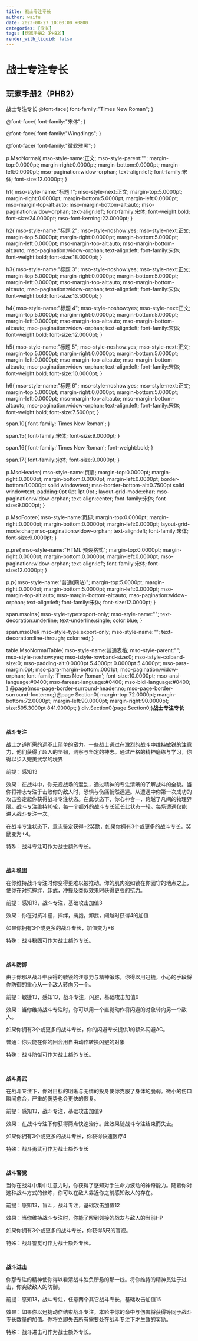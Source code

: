 ```yaml
---
title: 战士专注专长
author: waifu
date: 2023-08-27 10:00:00 +0800
categories: [专长]
tags: [玩家手册2（PHB2）]
render_with_liquid: false
---
```

# 战士专注专长
## 玩家手册2（PHB2）
战士专注专长
@font-face{
font-family:"Times New Roman";
}

@font-face{
font-family:"宋体";
}

@font-face{
font-family:"Wingdings";
}

@font-face{
font-family:"微软雅黑";
}

p.MsoNormal{
mso-style-name:正文;
mso-style-parent:"";
margin-top:0.0000pt;
margin-right:0.0000pt;
margin-bottom:0.0000pt;
margin-left:0.0000pt;
mso-pagination:widow-orphan;
text-align:left;
font-family:宋体;
font-size:12.0000pt;
}

h1{
mso-style-name:"标题 1";
mso-style-next:正文;
margin-top:5.0000pt;
margin-right:0.0000pt;
margin-bottom:5.0000pt;
margin-left:0.0000pt;
mso-margin-top-alt:auto;
mso-margin-bottom-alt:auto;
mso-pagination:widow-orphan;
text-align:left;
font-family:宋体;
font-weight:bold;
font-size:24.0000pt;
mso-font-kerning:22.0000pt;
}

h2{
mso-style-name:"标题 2";
mso-style-noshow:yes;
mso-style-next:正文;
margin-top:5.0000pt;
margin-right:0.0000pt;
margin-bottom:5.0000pt;
margin-left:0.0000pt;
mso-margin-top-alt:auto;
mso-margin-bottom-alt:auto;
mso-pagination:widow-orphan;
text-align:left;
font-family:宋体;
font-weight:bold;
font-size:18.0000pt;
}

h3{
mso-style-name:"标题 3";
mso-style-noshow:yes;
mso-style-next:正文;
margin-top:5.0000pt;
margin-right:0.0000pt;
margin-bottom:5.0000pt;
margin-left:0.0000pt;
mso-margin-top-alt:auto;
mso-margin-bottom-alt:auto;
mso-pagination:widow-orphan;
text-align:left;
font-family:宋体;
font-weight:bold;
font-size:13.5000pt;
}

h4{
mso-style-name:"标题 4";
mso-style-noshow:yes;
mso-style-next:正文;
margin-top:5.0000pt;
margin-right:0.0000pt;
margin-bottom:5.0000pt;
margin-left:0.0000pt;
mso-margin-top-alt:auto;
mso-margin-bottom-alt:auto;
mso-pagination:widow-orphan;
text-align:left;
font-family:宋体;
font-weight:bold;
font-size:12.0000pt;
}

h5{
mso-style-name:"标题 5";
mso-style-noshow:yes;
mso-style-next:正文;
margin-top:5.0000pt;
margin-right:0.0000pt;
margin-bottom:5.0000pt;
margin-left:0.0000pt;
mso-margin-top-alt:auto;
mso-margin-bottom-alt:auto;
mso-pagination:widow-orphan;
text-align:left;
font-family:宋体;
font-weight:bold;
font-size:10.0000pt;
}

h6{
mso-style-name:"标题 6";
mso-style-noshow:yes;
mso-style-next:正文;
margin-top:5.0000pt;
margin-right:0.0000pt;
margin-bottom:5.0000pt;
margin-left:0.0000pt;
mso-margin-top-alt:auto;
mso-margin-bottom-alt:auto;
mso-pagination:widow-orphan;
text-align:left;
font-family:宋体;
font-weight:bold;
font-size:7.5000pt;
}

span.10{
font-family:'Times New Roman';
}

span.15{
font-family:宋体;
font-size:9.0000pt;
}

span.16{
font-family:'Times New Roman';
font-weight:bold;
}

span.17{
font-family:宋体;
font-size:9.0000pt;
}

p.MsoHeader{
mso-style-name:页眉;
margin-top:0.0000pt;
margin-right:0.0000pt;
margin-bottom:0.0000pt;
margin-left:0.0000pt;
border-bottom:1.0000pt solid windowtext;
mso-border-bottom-alt:0.7500pt solid windowtext;
padding:0pt 0pt 1pt 0pt ;
layout-grid-mode:char;
mso-pagination:widow-orphan;
text-align:center;
font-family:宋体;
font-size:9.0000pt;
}

p.MsoFooter{
mso-style-name:页脚;
margin-top:0.0000pt;
margin-right:0.0000pt;
margin-bottom:0.0000pt;
margin-left:0.0000pt;
layout-grid-mode:char;
mso-pagination:widow-orphan;
text-align:left;
font-family:宋体;
font-size:9.0000pt;
}

p.pre{
mso-style-name:"HTML 预设格式";
margin-top:0.0000pt;
margin-right:0.0000pt;
margin-bottom:0.0000pt;
margin-left:0.0000pt;
mso-pagination:widow-orphan;
text-align:left;
font-family:宋体;
font-size:12.0000pt;
}

p.p{
mso-style-name:"普通\(网站\)";
margin-top:5.0000pt;
margin-right:0.0000pt;
margin-bottom:5.0000pt;
margin-left:0.0000pt;
mso-margin-top-alt:auto;
mso-margin-bottom-alt:auto;
mso-pagination:widow-orphan;
text-align:left;
font-family:宋体;
font-size:12.0000pt;
}

span.msoIns{
mso-style-type:export-only;
mso-style-name:"";
text-decoration:underline;
text-underline:single;
color:blue;
}

span.msoDel{
mso-style-type:export-only;
mso-style-name:"";
text-decoration:line-through;
color:red;
}

table.MsoNormalTable{
mso-style-name:普通表格;
mso-style-parent:"";
mso-style-noshow:yes;
mso-tstyle-rowband-size:0;
mso-tstyle-colband-size:0;
mso-padding-alt:0.0000pt 5.4000pt 0.0000pt 5.4000pt;
mso-para-margin:0pt;
mso-para-margin-bottom:.0001pt;
mso-pagination:widow-orphan;
font-family:'Times New Roman';
font-size:10.0000pt;
mso-ansi-language:#0400;
mso-fareast-language:#0400;
mso-bidi-language:#0400;
}
@page{mso-page-border-surround-header:no;
 mso-page-border-surround-footer:no;}@page Section0{
margin-top:72.0000pt;
margin-bottom:72.0000pt;
margin-left:90.0000pt;
margin-right:90.0000pt;
size:595.3000pt 841.9000pt;
}
div.Section0{page:Section0;}**战士专注专长**

 

**战斗专注**

战士之道所需的远不止简单的蛮力。一些战士通过在激烈的战斗中维持敏锐的注意力，他们获得了超人的坚韧，洞察与坚定的神志。通过严格的精神磨练与学习，你得以步入完美武学的境界

前提：感知13

效果：在战斗中，你无视战场的混乱，通过精神的专注清晰的了解战斗的全貌。当你将神志专注于击败你的敌人时，恐惧与伤痛悄然远遁。从遭遇中你第一次成功的攻击鉴定起你获得战斗专注状态。在此状态下，你心神合一，跨越了凡间的物理界限。战斗专注维持10轮，每一个额外的战斗专长延长此状态一轮。每场遭遇仅能进入战斗专注一次。 

在战斗专注状态下，意志鉴定获得+2奖励，如果你拥有3个或更多的战斗专长，奖励变为+4。

特殊：战斗专注可作为战士额外专长。

 

**战斗稳固**

在你维持战斗专注时你变得更难以被推动。你的肌肉宛如锁在你固守的地点之上，使你在对抗摔绊，卸武，冲撞及类似效果时获得更强的抗力。

前提：感知13，战斗专注，基础攻击加值3

效果：你在对抗冲撞，摔绊，擒抱，卸武，闯越时获得4的加值

如果你拥有3个或更多的战斗专长，加值变为+8

特殊：战斗稳固可作为战士额外专长。

 

**战斗防御**

由于你那从战斗中获得的敏锐的注意力与精神锻炼，你得以用迅捷，小心的手段将你防御的重心从一个敌人转向另一个。

前提：敏捷13，感知13，战斗专注，闪避，基础攻击加值6

效果：当你维持战斗专注时，你可以用一个直觉动作将闪避的对象转向另一个敌人。

如果你拥有3个或更多的战斗专长，你的闪避专长提供1的额外闪避AC。

普通：你只能在你的回合用自由动作转换闪避的对象

特殊：战斗防御可作为战士额外专长。

 

**战斗勇武**

在战斗专注下，你对目标的明晰与无情的投身使你克服了身体的脆弱。微小的伤口瞬间愈合，严重的伤势也会更快的恢复。

前提：感知13，战斗专注，基础攻击加值9

效果：在战斗专注下你获得两点快速治疗。此效果随战斗专注结束而失去。

如果你拥有3个或更多的战斗专长，你获得快速医疗4

特殊：战斗勇武可作为战士额外专长

 

**战斗警觉**

当你在战斗中集中注意力时，你获得了感知对手生命力波动的神奇能力。随着你对这种战斗方式的修炼，你可以在敌人靠近你之前感知敌人的存在。

前提：感知13，盲斗，战斗专注，基础攻击加值12

效果：当你维持战斗专注时，你能了解到邻接的战友与敌人的当前HP

如果你拥有3个或更多的战斗专长，你获得5尺的盲视。

特殊：战斗警觉可作为战士额外专长。

 

**战斗进击**

你那专注的精神使你得以看清战斗胜负所悬的那一线。将你维持的精神贯注于进击，你突破敌人的防御。

前提：感知13，战斗专注，任意两个其它战斗专长，基础攻击加值15

效果：如果你以迅捷动作结束战斗专注，本轮中你的命中与伤害将获得等同于战斗专长数量的加值。你将立即失去所有需要处在战斗专注下才生效的奖励。

特殊：战斗进击可作为战士额外专长。


